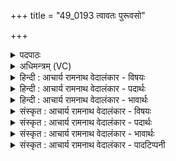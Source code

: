 +++
title = "49_0193 त्वावतः पुरूवसो"

+++
<details><summary>पदपाठः</summary>

त्वा꣡व꣢꣯तः। पु꣣रूवसो। पुरु। वसो। वय꣣म्। इ꣣न्द्र। प्रणेतः। प्र। नेतरि꣡ति। स्म꣡सि꣢꣯। स्था꣣तः। हरीणाम्। १९३।
</details>

<details><summary>अधिमन्त्रम् (VC)</summary>

- इन्द्रः
- वत्सः काण्वः
- गायत्री
- षड्जः
- ऐन्द्रं काण्डम्
</details>

<details><summary>हिन्दी : आचार्य रामनाथ वेदालंकार - विषयः</summary>

अगले मन्त्र में इन्द्र नाम से परमात्मा, जीवात्मा और विद्वान् को सम्बोधन किया गया है।
</details>

<details><summary>हिन्दी : आचार्य रामनाथ वेदालंकार - पदार्थः</summary>

पदार्थान्वय -  हे (पुरूवसो) बहुत धनी, (प्रणेतः) उत्कृष्ट नेता, (हरीणाम्) आकर्षणगुणयुक्त पृथिवी-सूर्य आदि लोकों के, अथवा विषयों की ओर ले जानेवाली इन्द्रियों के, अथवा सवारी देनेवाले विमान आदि यानों के (स्थातः) अधिष्ठाता (इन्द्र) परमात्मन्, जीवात्मन् व विद्वन् ! (वयम्) हम मनुष्य (त्वावतः) तुझ जैसे किसी अन्य के न होने के कारण जो तू तुझ जैसा ही है, ऐसे तुझ अद्वितीय के (स्मसि) हो गये हैं ॥९॥ इस मन्त्र में श्लेष है। ‘त्वावतः’ में ‘कमल कमल के समान है’ इत्यादि के सदृश अनन्वय अलङ्कार है ॥९॥
</details>

<details><summary>हिन्दी : आचार्य रामनाथ वेदालंकार - भावार्थः</summary>

भावार्थ -  संसार में बिखरे हुए सब धनों का स्वामी, सबका नेता, सूर्य-आदि लोकों का अधिष्ठाता, अनुपम परमेश्वर जैसे सबका वन्दनीय है, वैसे ही बहुत से ज्ञान, कर्म आदि धनों का स्वामी, मार्गप्रदर्शक, ज्ञानेन्द्रिय, कर्मेन्द्रिय एवं प्राण, मन, बुद्धि आदि का अधिष्ठाता जीवात्मा भी सबसे सेवनीय है। उसी प्रकार वेग से यात्रा करानेवाले विमान आदियों के निर्माण और चलाने में कुशल, विविध विद्याओं में पारङ्गत, शिल्पशास्त्र के वेत्ता विद्वान् भी मनुष्यों द्वारा सेवनीय है ॥९॥ इस दशति में इन्द्र से सम्बद्ध वरुण, मित्र और अर्यमा के रक्षण की प्रार्थना होने से, इन्द्र की गौओं की प्रशंसा होने से, इन्द्र से गाय, अश्व आदि की याचना होने से, इन्द्र की सरस्वती का आह्वान होने से, इन्द्र का स्तुतिगान होने से तथा इन्द्र नाम से राजा, विद्वान्, आचार्य आदि का भी विषय वर्णित होने से इस दशति के विषय की पूर्व दशति के विषय के साथ सङ्गति है ॥ द्वितीय प्रपाठक में द्वितीय अर्ध की पाँचवी दशति समाप्त ॥ यह द्वितीय प्रपाठक सम्पूर्ण हुआ ॥ द्वितीय अध्याय में अष्टम खण्ड समाप्त ॥
</details>

<details><summary>संस्कृत : आचार्य रामनाथ वेदालंकार - विषयः</summary>

अथेन्द्रनाम्ना परमात्मा, जीवात्मा, विद्वांश्च सम्बोध्यते।
</details>

<details><summary>संस्कृत : आचार्य रामनाथ वेदालंकार - पदार्थः</summary>

पदार्थान्वय -  हे (पुरूवसो) पुरु-वसो बहुधन। संहितायाम् अन्येषामपि दृश्यते। अ० ६।३।१३७ इति पूर्वपदान्तस्य दीर्घः। (प्रणेतः) प्रकृष्ट नायक। प्रनेतः, उपसर्गादसमासेऽपि णोपदेशस्य। अ० ८।४।१४ इति नस्य णत्वम्। (हरीणाम्) आकर्षणगुणयुक्तानां पृथिवीसूर्यादिलोकानाम् यद्वा विषयेषु हरणशीलानाम् इन्द्रियाणाम्, यद्वा वहनशीलानां विमानादियानानाम् (स्थातः२) अधिष्ठातः (इन्द्र) परमात्मन्, जीवात्मन्, विद्वन् वा ! (वयम्) मनुष्याः (त्वावतः) त्वत्सदृशस्य तव। त्वत्सदृशस्य कस्यचिद् उपमानस्य जगत्यभावात् त्वं त्वत्सदृश एवासि, तादृशस्य तवेत्यर्थः। त्वमिव इति त्वावान्, तस्य त्वावतः। युष्मदस्मदोः सादृश्ये वतुब् वाच्यः। अ० ५।२।३९ वा० इति युष्मच्छब्दात् सादृश्यार्थे वतुप्। मपर्यन्तस्य त्वादेशे आ सर्वनाम्नः। अ० ६।३।९१ इति दकारस्याऽऽकारः। (स्मसि) स्मः। अत्र इदन्तो मसि। अ० ७।१।४६ इति मसः इकारागमः ॥९॥ अत्र श्लेषः। त्वावतः तव इत्यत्र राजीवमिव राजीवम् इत्यादिवद् अनन्वयालङ्कारः३ ॥९॥
</details>

<details><summary>संस्कृत : आचार्य रामनाथ वेदालंकार - भावार्थः</summary>

भावार्थ -  जगति विकीर्णानां सर्वेषां धनानां स्वामी, सर्वेषां नेता, सूर्यादिलोकानामधिष्ठाताऽनुपमः परमेश्वरो यथा सर्वेषां वन्द्यस्तथा बहुज्ञानकर्मादिधनो, मार्गप्रदर्शको, ज्ञानेन्द्रियाणां कर्मेन्द्रियाणां, प्राणमनोबुद्ध्यादीनामधिष्ठाताऽद्वितीयो जीवात्माऽपि सर्वैः सेवनीयः. तथैव वेगेन हरणशीलानां विमानादीनां निर्माणचालनकुशलो विविधविद्यापारंगतः शिल्पशास्त्रविद् विद्वानपि जनैरुपसेव्यः ॥९॥ अत्रेन्द्रसम्बद्धानां वरुणमित्रार्यम्णां रक्षणप्रार्थनाद्, इन्द्रस्य गवां प्रशंसनाद्, इन्द्रतो गवाश्वादीनां प्रार्थनाद्, इन्द्रस्य सरस्वत्या आह्वानाद्, इन्द्रस्तुतिगानाद्, इन्द्रनाम्ना नृपविद्वदाचार्यादीनामपि विषयस्य वर्णनाच्चैतद्दशत्यर्थस्य पूर्वदशत्यर्थेन सह संगतिरस्ति ॥ इति द्वितीये प्रपाठके द्वितीयार्धे पञ्चमी दशतिः। समाप्तश्चार्य द्वितीयः—प्रपाठकः ॥ इति द्वितीयाध्यायेऽष्टमः खण्डः ॥
</details>

<details><summary>संस्कृत : आचार्य रामनाथ वेदालंकार - पादटिप्पनी</summary>

टिप्पनी -   १. ऋ० ८।४६।१, ऋषिः वशोऽश्व्यः। २. हे स्थातः अधिष्ठातः—इति वि०, भ०, सा०। ३. उपमानोपमेयत्वमेकस्यैव त्वनन्वयः। सा० द० १०।२६ इति तल्लक्षणात्।
</details>